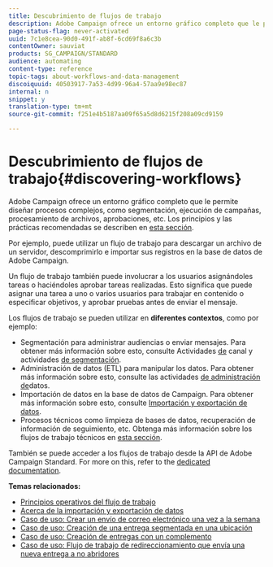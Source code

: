 ```yaml
---
title: Descubrimiento de flujos de trabajo
description: Adobe Campaign ofrece un entorno gráfico completo que le permite diseñar y automatizar procesos.
page-status-flag: never-activated
uuid: 7c1e8cea-90d0-491f-ab8f-6cd69f8a6c3b
contentOwner: sauviat
products: SG_CAMPAIGN/STANDARD
audience: automating
content-type: reference
topic-tags: about-workflows-and-data-management
discoiquuid: 40503917-7a53-4d99-96a4-57aa9e98ec87
internal: n
snippet: y
translation-type: tm+mt
source-git-commit: f251e4b5187aa09f65a5d8d6215f208a09cd9159

---
```



# Descubrimiento de flujos de trabajo{#discovering-workflows}

Adobe Campaign ofrece un entorno [](../../automating/using/workflow-interface.md) gráfico completo que le permite diseñar procesos [](../../automating/using/workflow-operating-principles.md) complejos, como segmentación, ejecución de campañas, procesamiento de archivos, aprobaciones, etc. Los principios y las prácticas recomendadas se describen en [esta sección](../../automating/using/building-a-workflow.md).

Por ejemplo, puede utilizar un flujo de trabajo para descargar un archivo de un servidor, descomprimirlo e importar sus registros en la base de datos de Adobe Campaign.

Un flujo de trabajo también puede involucrar a los usuarios asignándoles tareas o haciéndoles aprobar tareas realizadas. Esto significa que puede asignar una tarea a uno o varios usuarios para trabajar en contenido o especificar objetivos, y aprobar pruebas antes de enviar el mensaje.

Los flujos de trabajo se pueden utilizar en **diferentes contextos**, como por ejemplo:

* Segmentación para administrar audiencias o enviar mensajes. Para obtener más información sobre esto, consulte Actividades [de](../../automating/using/about-channel-activities.md) canal y actividades [de segmentación](../../automating/using/about-targeting-activities.md).
* Administración de datos (ETL) para manipular los datos. Para obtener más información sobre esto, consulte las actividades [de administración de](../../automating/using/about-data-management-activities.md)datos.
* Importación de datos en la base de datos de Campaign. Para obtener más información sobre esto, consulte [Importación y exportación de datos](../../automating/using/about-data-import-and-export.md).
* Procesos técnicos como limpieza de bases de datos, recuperación de información de seguimiento, etc. Obtenga más información sobre los flujos de trabajo técnicos en [esta sección](../../administration/using/technical-workflows.md).

También se puede acceder a los flujos de trabajo desde la API de Adobe Campaign Standard. For more on this, refer to the [dedicated documentation](../../api/using/controlling-a-workflow.md).

**Temas relacionados:**

* [Principios operativos del flujo de trabajo](../../automating/using/workflow-operating-principles.md)
* [Acerca de la importación y exportación de datos](../../automating/using/about-data-import-and-export.md)
* [Caso de uso: Crear un envío de correo electrónico una vez a la semana](../../automating/using/workflow-weekly-offer.md)
* [Caso de uso: Creación de una entrega segmentada en una ubicación](../../automating/using/workflow-segmentation-location.md)
* [Caso de uso: Creación de entregas con un complemento](../../automating/using/workflow-created-query-with-complement.md)
* [Caso de uso: Flujo de trabajo de redireccionamiento que envía una nueva entrega a no abridores](../../automating/using/workflow-cross-channel-retargeting.md)
